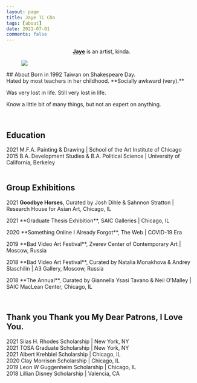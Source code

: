 ```yaml
---
layout: page
title: Jaye TC Cho
tags: [about]
date: 2021-07-01
comments: false
---
```

    
<center><a href="https://www.instagram.com/jjjcho/"><b>Jaye</b></a> is an artist, kinda.  </center>
<figure>
	<a href="https://drive.google.com/uc?id=1usVpxProt6Pdu_7W41qpssf7WHSk0jLq" class="image-popup"><img src="https://drive.google.com/uc?id=1usVpxProt6Pdu_7W41qpssf7WHSk0jLq"></a>
</figure>
## About  
Born in 1992 Taiwan on Shakespeare Day. <br>
Hated by most teachers in her childhood. **Socially awkward (very).**
<p></p>
Was very lost in life.
Still very lost in life.
<p></p>
Know a little bit of many things, but not an expert on anything. <br>
<p></p>
<br>

## Education 
2021   M.F.A. Painting & Drawing | School of the Art Institute of Chicago <br>
2015   B.A. Development Studies & B.A. Political Science | University of California, Berkeley <br>
<br>

## Group Exhibitions

2021   **Goodbye Horses**, Curated by Josh Dihle & Sahnnon Stratton | Research House for Asian Art, Chicago, IL <br>
<p></p>
2021   **Graduate Thesis Exhibition**, SAIC Galleries | Chicago, IL <br>
<p></p>
2020   **Something Online I Already Forgot**, The Web | COVID-19 Era <br>
<p></p>
2019   **Bad Video Art Festival**, Zverev Center of Contemporary Art | Moscow, Russia <br>
<p></p>
2018   **Bad Video Art Festival**, Curated by Natalia Monakhova & Andrey Slaschilin | A3 Gallery, Moscow, Russia <br>
<p></p>
2018   **The Annual**, Curated by Giannella Ysasi Tavano & Neil O'Malley | SAIC MacLean Center, Chicago, IL <br>
<p></p>
<br>

## Thank you Thank you My Dear Patrons, I Love You.
2021   Silas H. Rhodes Scholarship | New York, NY <br>
2021   TOSA Graduate Scholarship | New York, NY <br>
2021   Albert Krehbiel Scholarship | Chicago, IL <br>
2020   Clay Morrison Scholarship | Chicago, IL <br>
2019   Leon W Guggenheim Scholarship | Chicago, IL <br>
2018   Lillian Disney Scholarship | Valencia, CA <br>
<br>
